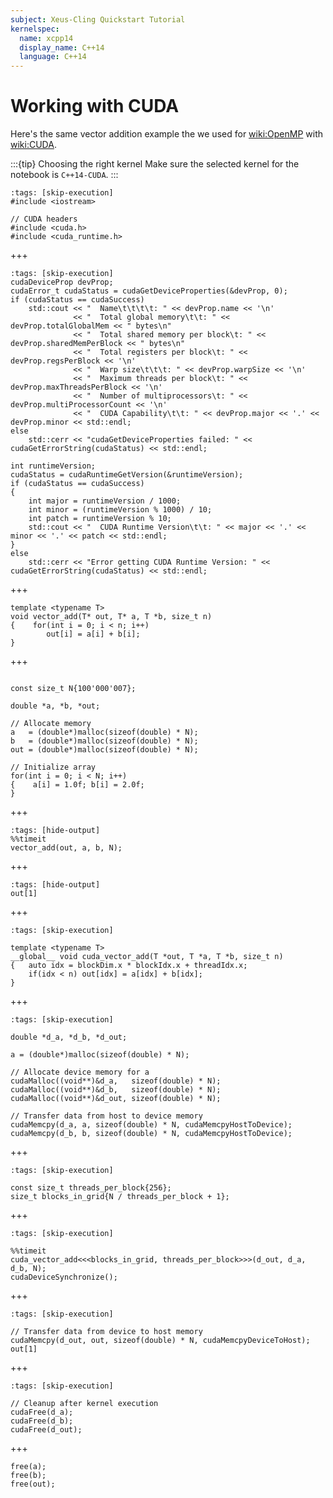 ```yaml
---
subject: Xeus-Cling Quickstart Tutorial
kernelspec:
  name: xcpp14
  display_name: C++14
  language: C++14
---
```


# Working with CUDA

Here's the same vector addition example the we used for <wiki:OpenMP> with <wiki:CUDA>.

:::{tip} Choosing the right kernel 
Make sure the selected kernel for the notebook is `C++14-CUDA`.
:::

```{code-cell} cpp
:tags: [skip-execution]
#include <iostream>

// CUDA headers
#include <cuda.h>
#include <cuda_runtime.h>
```
+++
```{code-cell} cpp
:tags: [skip-execution]
cudaDeviceProp devProp;
cudaError_t cudaStatus = cudaGetDeviceProperties(&devProp, 0);
if (cudaStatus == cudaSuccess)
    std::cout << "  Name\t\t\t\t: " << devProp.name << '\n'
              << "  Total global memory\t\t: " << devProp.totalGlobalMem << " bytes\n"
              << "  Total shared memory per block\t: " << devProp.sharedMemPerBlock << " bytes\n"
              << "  Total registers per block\t: " << devProp.regsPerBlock << '\n'
              << "  Warp size\t\t\t: " << devProp.warpSize << '\n'
              << "  Maximum threads per block\t: " << devProp.maxThreadsPerBlock << '\n'
              << "  Number of multiprocessors\t: " << devProp.multiProcessorCount << '\n'
              << "  CUDA Capability\t\t: " << devProp.major << '.' << devProp.minor << std::endl;
else
    std::cerr << "cudaGetDeviceProperties failed: " << cudaGetErrorString(cudaStatus) << std::endl;

int runtimeVersion;
cudaStatus = cudaRuntimeGetVersion(&runtimeVersion);
if (cudaStatus == cudaSuccess)
{
    int major = runtimeVersion / 1000;
    int minor = (runtimeVersion % 1000) / 10;
    int patch = runtimeVersion % 10;
    std::cout << "  CUDA Runtime Version\t\t: " << major << '.' << minor << '.' << patch << std::endl;
}
else
    std::cerr << "Error getting CUDA Runtime Version: " << cudaGetErrorString(cudaStatus) << std::endl;
```
+++
```{code-cell} cpp
template <typename T>
void vector_add(T* out, T* a, T *b, size_t n)
{    for(int i = 0; i < n; i++)
        out[i] = a[i] + b[i];
}
```
+++
```{code-cell} cpp

const size_t N{100'000'007};

double *a, *b, *out; 

// Allocate memory
a   = (double*)malloc(sizeof(double) * N);
b   = (double*)malloc(sizeof(double) * N);
out = (double*)malloc(sizeof(double) * N);

// Initialize array
for(int i = 0; i < N; i++)
{    a[i] = 1.0f; b[i] = 2.0f;
}
```
+++
```{code-cell} cpp
:tags: [hide-output]
%%timeit
vector_add(out, a, b, N);
```
+++
```{code-cell} cpp
:tags: [hide-output]
out[1]
```
+++
```{code-cell} cpp
:tags: [skip-execution]

template <typename T>
__global__ void cuda_vector_add(T *out, T *a, T *b, size_t n)
{   auto idx = blockDim.x * blockIdx.x + threadIdx.x;
    if(idx < n) out[idx] = a[idx] + b[idx];
}
```
+++
```{code-cell} cpp
:tags: [skip-execution]

double *d_a, *d_b, *d_out;

a = (double*)malloc(sizeof(double) * N);

// Allocate device memory for a
cudaMalloc((void**)&d_a,   sizeof(double) * N);
cudaMalloc((void**)&d_b,   sizeof(double) * N);
cudaMalloc((void**)&d_out, sizeof(double) * N);

// Transfer data from host to device memory
cudaMemcpy(d_a, a, sizeof(double) * N, cudaMemcpyHostToDevice);
cudaMemcpy(d_b, b, sizeof(double) * N, cudaMemcpyHostToDevice);
```
+++
```{code-cell} cpp
:tags: [skip-execution]

const size_t threads_per_block{256};
size_t blocks_in_grid{N / threads_per_block + 1};
```
+++
```{code-cell} cpp
:tags: [skip-execution]

%%timeit
cuda_vector_add<<<blocks_in_grid, threads_per_block>>>(d_out, d_a, d_b, N);
cudaDeviceSynchronize();
```
+++
```{code-cell} cpp
:tags: [skip-execution]

// Transfer data from device to host memory
cudaMemcpy(d_out, out, sizeof(double) * N, cudaMemcpyDeviceToHost);
out[1]
```
+++
```{code-cell} cpp
:tags: [skip-execution]

// Cleanup after kernel execution
cudaFree(d_a);
cudaFree(d_b);
cudaFree(d_out);
```
+++
```{code-cell} cpp
free(a);
free(b);
free(out);
```
